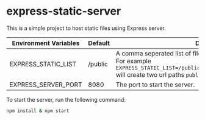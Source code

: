 # express-static-server

This is a simple project to host static files using Express server.

| Environment Variables | Default | Description                                                                                                                                                                                       |
| --------------------- | ------- | ------------------------------------------------------------------------------------------------------------------------------------------------------------------------------------------------- |
| EXPRESS_STATIC_LIST   | /public | A comma seperated list of file paths to expose via express server. For example `EXPRESS_STATIC_LIST=/public:C:\tmp\path1,/private:C:\tmp\path2` will create two url paths `public` and `private`. |
| EXPRESS_SERVER_PORT   | 8080    | The port to start the server.                                                                                                                                                                     |

To start the server, run the following command:

```bash
npm install & npm start
```
